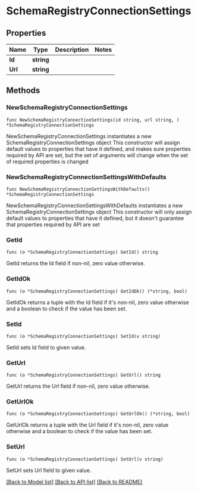 # SchemaRegistryConnectionSettings

## Properties

Name | Type | Description | Notes
------------ | ------------- | ------------- | -------------
**Id** | **string** |  | 
**Url** | **string** |  | 


## Methods

### NewSchemaRegistryConnectionSettings

`func NewSchemaRegistryConnectionSettings(id string, url string, ) *SchemaRegistryConnectionSettings`

NewSchemaRegistryConnectionSettings instantiates a new SchemaRegistryConnectionSettings object
This constructor will assign default values to properties that have it defined,
and makes sure properties required by API are set, but the set of arguments
will change when the set of required properties is changed

### NewSchemaRegistryConnectionSettingsWithDefaults

`func NewSchemaRegistryConnectionSettingsWithDefaults() *SchemaRegistryConnectionSettings`

NewSchemaRegistryConnectionSettingsWithDefaults instantiates a new SchemaRegistryConnectionSettings object
This constructor will only assign default values to properties that have it defined,
but it doesn't guarantee that properties required by API are set


### GetId

`func (o *SchemaRegistryConnectionSettings) GetId() string`

GetId returns the Id field if non-nil, zero value otherwise.

### GetIdOk

`func (o *SchemaRegistryConnectionSettings) GetIdOk() (*string, bool)`

GetIdOk returns a tuple with the Id field if it's non-nil, zero value otherwise
and a boolean to check if the value has been set.

### SetId

`func (o *SchemaRegistryConnectionSettings) SetId(v string)`

SetId sets Id field to given value.



### GetUrl

`func (o *SchemaRegistryConnectionSettings) GetUrl() string`

GetUrl returns the Url field if non-nil, zero value otherwise.

### GetUrlOk

`func (o *SchemaRegistryConnectionSettings) GetUrlOk() (*string, bool)`

GetUrlOk returns a tuple with the Url field if it's non-nil, zero value otherwise
and a boolean to check if the value has been set.

### SetUrl

`func (o *SchemaRegistryConnectionSettings) SetUrl(v string)`

SetUrl sets Url field to given value.




[[Back to Model list]](../README.md#documentation-for-models) [[Back to API list]](../README.md#documentation-for-api-endpoints) [[Back to README]](../README.md)

